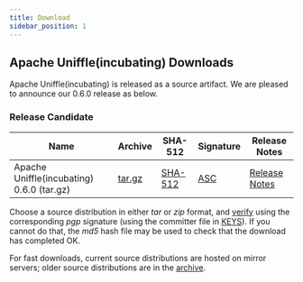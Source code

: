 ```yaml
---
title: Download
sidebar_position: 1
---
```

<!--
{% comment %}
Licensed to the Apache Software Foundation (ASF) under one or more
contributor license agreements.  See the NOTICE file distributed with
this work for additional information regarding copyright ownership.
The ASF licenses this file to you under the Apache License, Version 2.0
(the "License"); you may not use this file except in compliance with
the License.  You may obtain a copy of the License at

http://www.apache.org/licenses/LICENSE-2.0

Unless required by applicable law or agreed to in writing, software
distributed under the License is distributed on an "AS IS" BASIS,
WITHOUT WARRANTIES OR CONDITIONS OF ANY KIND, either express or implied.
See the License for the specific language governing permissions and
limitations under the License.
{% endcomment %}
-->

## Apache Uniffle(incubating) Downloads

Apache Uniffle(incubating) is released as a source artifact.
We are pleased to announce our 0.6.0 release as below.


### Release Candidate 
<!--when pass vote, we can change it back to Release Artifacts
-->
<table class="table table-hover sortable">
    <thead>
        <tr>
            <th><b>Name</b></th>
            <th><b>Archive</b></th>
            <th><b>SHA-512</b></th>
            <th><b>Signature</b></th>
            <th><b>Release Notes</b></th>
        </tr>
    </thead>
    <tbody>
        <tr>
            <td>Apache Uniffle(incubating) 0.6.0 (tar.gz)</td>
            <td><a href="https://downloads.apache.org/incubator/uniffle/0.6.0/apache-uniffle-0.6.0-incubating-src.tar.gz">tar.gz</a></td>
            <td><a href="https://downloads.apache.org/incubator/uniffle/0.6.0/apache-uniffle-0.6.0-incubating-src.tar.gz.sha512">SHA-512</a></td>
            <td><a href="https://downloads.apache.org/incubator/uniffle/0.6.0/apache-uniffle-0.6.0-incubating-src.tar.gz.asc">ASC</a></td>
            <td><a href="https://uniffle.apache.org/download/release-notes-0.6.0">Release Notes</a></td>
        </tr>
    </tbody>
</table>

Choose a source distribution in either *tar* or *zip* format,
and [verify](https://www.apache.org/dyn/closer.cgi#verify)
using the corresponding *pgp* signature (using the committer file in
[KEYS](https://downloads.apache.org/incubator/uniffle/KEYS)).
If you cannot do that, the *md5* hash file may be used to check that the
download has completed OK.

For fast downloads, current source distributions are hosted on mirror servers;
older source distributions are in the
[archive](https://archive.apache.org/dist/incubator/uniffle/).
